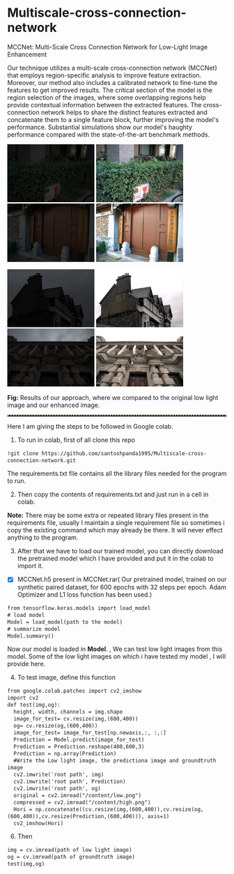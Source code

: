 # Multiscale-cross-connection-network
MCCNet: Multi-Scale Cross Connection Network for Low-Light Image Enhancement

Our technique utilizes a multi-scale cross-connection network (MCCNet) that employs region-specific analysis to improve feature extraction. Moreover, our method also includes a calibrated network to fine-tune the features to get improved results. The critical section of the model is the region selection of the images, where some overlapping regions help provide contextual information between the extracted features. The cross-connection network helps to share the distinct features extracted and concatenate them to a single feature block, further improving the model's performance. Substantial simulations show our model's haughty performance compared with the state-of-the-art benchmark methods. 


<p float="left">
  <img src="/Images/low_722.png" width="200" />
  <img src="/Images/ours_722.png" width="200" />
  <img src="/Images/low_733.png" width="200" />
  <img src="/Images/ours_733.png" width="200" /> 
</p>

<p float="left">
  <img src="/Images/SICE_low.JPG" width="200" />
  <img src="/Images/SICE_ours.png" width="200" />
  <img src="/Images/75_low.JPG" width="200" />
  <img src="/Images/mccnet.png" width="200" /> 
</p>

**Fig:** Results of our approach, where we compared to the original low light image and our enhanced image.
<hr style="border-top: 3px dotted #998143">



Here I am giving the steps to be followed in Google colab.
1) To run in colab, first of all clone this repo
```
!git clone https://github.com/santoshpanda1995/Multiscale-cross-connection-network.git
```
The requirements.txt file contains all the library files needed for the program to run.

2) Then copy the contents of requirements.txt and just run in a cell in colab.

**Note:** There may be some extra or repeated library files present in the requirements file, usually I maintain a single requirement file so sometimes i copy the existing command which may already be there. It will never effect anything to the program.

3) After that we have to load our trained model, you can directly download the pretrained model which I have provided and put it in the colab to import it.
- [x] MCCNet.h5 present in MCCNet.rar( Our pretrained model, trained on our synthetic paired dataset, for 600 epochs with 32 steps per epoch. Adam Optimizer and L1 loss function has been used.)
```
from tensorflow.keras.models import load_model
# load model
Model = load_model(path to the model)
# summarize model
Model.summary()
```

Now our model is loaded in **Model**. , We can test low light images from this model. Some of the low light images on which i have tested my model , I will provide here.

4) To test image, define this function
```
from google.colab.patches import cv2_imshow
import cv2
def test(img,og):
  height, width, channels = img.shape
  image_for_test= cv.resize(img,(600,400))
  og= cv.resize(og,(600,400))
  image_for_test= image_for_test[np.newaxis,:, :,:]
  Prediction = Model.predict(image_for_test)
  Prediction = Prediction.reshape(400,600,3)
  Prediction = np.array(Prediction)
  #Write the Low light image, the predictiona image and groundtruth image
  cv2.imwrite('root path', img)
  cv2.imwrite('root path', Prediction)
  cv2.imwrite('root path', og)
  original = cv2.imread("/content/low.png")
  compressed = cv2.imread("/content/high.png")
  Hori = np.concatenate((cv.resize(img,(600,400)),cv.resize(og,(600,400)),cv.resize(Prediction,(600,400))), axis=1)
  cv2_imshow(Hori)
  ```
6) Then 
```
img = cv.imread(path of low light image)
og = cv.imread(path of groundtruth image)
test(img,og)
```
